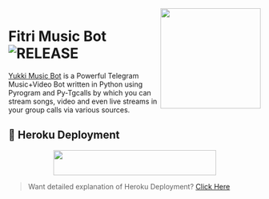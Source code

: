 <img src="https://telegra.ph/file/52e5f054518033b87a17e.jpg" align="right" width="200" height="200"/>

# Fitri Music Bot <img src="https://telegra.ph/file/52e5f054518033b87a17e.jpg" alt="RELEASE">

[Yukki Music Bot](https://github.com/TeamYukki/YukkiMusicBot) is a Powerful Telegram Music+Video Bot written in Python using Pyrogram and Py-Tgcalls by which you can stream songs, video and even live streams in your group calls via various sources.



## 🚀 Heroku Deployment

<p align="center"><a href="https://heroku.com/deploy?template=https://github.com/Githupxxx/Fitrimusic">
  <img src="https://img.shields.io/badge/Deploy%20To%20Heroku-aqua?style=flat&logo=heroku" width="325" height="50.100" /></a></p>

> Want detailed explanation of Heroku Deployment? [Click Here](https://notreallyshikhar.gitbook.io/yukkimusicbot/deployment/heroku)


